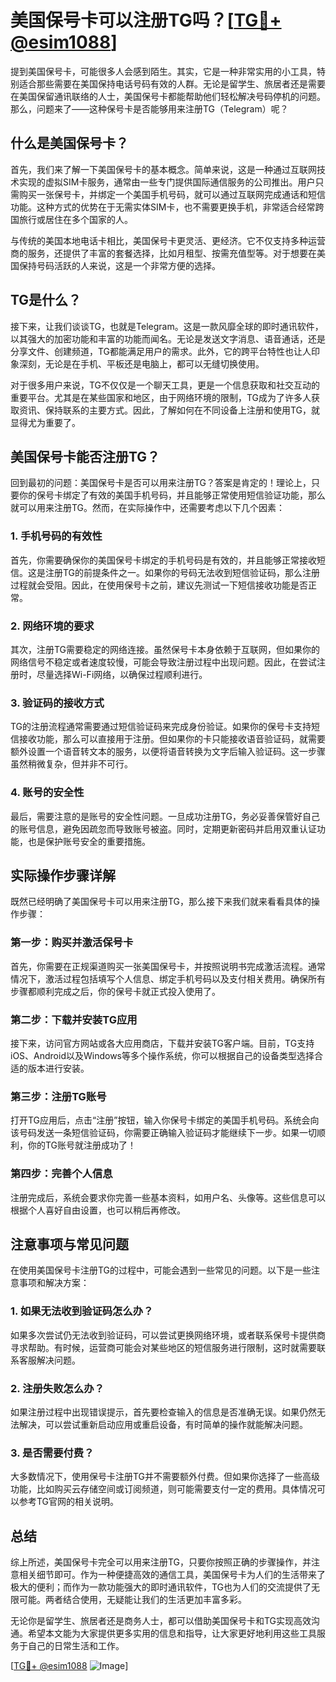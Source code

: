 # 美国保号卡可以注册TG吗？[[TG💪+ @esim1088](https://t.me/s/esim1088)]

提到美国保号卡，可能很多人会感到陌生。其实，它是一种非常实用的小工具，特别适合那些需要在美国保持电话号码有效的人群。无论是留学生、旅居者还是需要在美国保留通讯联络的人士，美国保号卡都能帮助他们轻松解决号码停机的问题。那么，问题来了——这种保号卡是否能够用来注册TG（Telegram）呢？

## 什么是美国保号卡？

首先，我们来了解一下美国保号卡的基本概念。简单来说，这是一种通过互联网技术实现的虚拟SIM卡服务，通常由一些专门提供国际通信服务的公司推出。用户只需购买一张保号卡，并绑定一个美国手机号码，就可以通过互联网完成通话和短信功能。这种方式的优势在于无需实体SIM卡，也不需要更换手机，非常适合经常跨国旅行或居住在多个国家的人。

与传统的美国本地电话卡相比，美国保号卡更灵活、更经济。它不仅支持多种运营商的服务，还提供了丰富的套餐选择，比如月租型、按需充值型等。对于想要在美国保持号码活跃的人来说，这是一个非常方便的选择。

## TG是什么？

接下来，让我们谈谈TG，也就是Telegram。这是一款风靡全球的即时通讯软件，以其强大的加密功能和丰富的功能而闻名。无论是发送文字消息、语音通话，还是分享文件、创建频道，TG都能满足用户的需求。此外，它的跨平台特性也让人印象深刻，无论是在手机、平板还是电脑上，都可以无缝切换使用。

对于很多用户来说，TG不仅仅是一个聊天工具，更是一个信息获取和社交互动的重要平台。尤其是在某些国家和地区，由于网络环境的限制，TG成为了许多人获取资讯、保持联系的主要方式。因此，了解如何在不同设备上注册和使用TG，就显得尤为重要了。

## 美国保号卡能否注册TG？

回到最初的问题：美国保号卡是否可以用来注册TG？答案是肯定的！理论上，只要你的保号卡绑定了有效的美国手机号码，并且能够正常使用短信验证功能，那么就可以用来注册TG。然而，在实际操作中，还需要考虑以下几个因素：

### 1. 手机号码的有效性

首先，你需要确保你的美国保号卡绑定的手机号码是有效的，并且能够正常接收短信。这是注册TG的前提条件之一。如果你的号码无法收到短信验证码，那么注册过程就会受阻。因此，在使用保号卡之前，建议先测试一下短信接收功能是否正常。

### 2. 网络环境的要求

其次，注册TG需要稳定的网络连接。虽然保号卡本身依赖于互联网，但如果你的网络信号不稳定或者速度较慢，可能会导致注册过程中出现问题。因此，在尝试注册时，尽量选择Wi-Fi网络，以确保过程顺利进行。

### 3. 验证码的接收方式

TG的注册流程通常需要通过短信验证码来完成身份验证。如果你的保号卡支持短信接收功能，那么可以直接用于注册。但如果你的卡只能接收语音验证码，就需要额外设置一个语音转文本的服务，以便将语音转换为文字后输入验证码。这一步骤虽然稍微复杂，但并非不可行。

### 4. 账号的安全性

最后，需要注意的是账号的安全性问题。一旦成功注册TG，务必妥善保管好自己的账号信息，避免因疏忽而导致账号被盗。同时，定期更新密码并启用双重认证功能，也是保护账号安全的重要措施。

## 实际操作步骤详解

既然已经明确了美国保号卡可以用来注册TG，那么接下来我们就来看看具体的操作步骤：

### 第一步：购买并激活保号卡

首先，你需要在正规渠道购买一张美国保号卡，并按照说明书完成激活流程。通常情况下，激活过程包括填写个人信息、绑定手机号码以及支付相关费用。确保所有步骤都顺利完成之后，你的保号卡就正式投入使用了。

### 第二步：下载并安装TG应用

接下来，访问官方网站或各大应用商店，下载并安装TG客户端。目前，TG支持iOS、Android以及Windows等多个操作系统，你可以根据自己的设备类型选择合适的版本进行安装。

### 第三步：注册TG账号

打开TG应用后，点击“注册”按钮，输入你保号卡绑定的美国手机号码。系统会向该号码发送一条短信验证码，你需要正确输入验证码才能继续下一步。如果一切顺利，你的TG账号就注册成功了！

### 第四步：完善个人信息

注册完成后，系统会要求你完善一些基本资料，如用户名、头像等。这些信息可以根据个人喜好自由设置，也可以稍后再修改。

## 注意事项与常见问题

在使用美国保号卡注册TG的过程中，可能会遇到一些常见的问题。以下是一些注意事项和解决方案：

### 1. 如果无法收到验证码怎么办？

如果多次尝试仍无法收到验证码，可以尝试更换网络环境，或者联系保号卡提供商寻求帮助。有时候，运营商可能会对某些地区的短信服务进行限制，这时就需要联系客服解决问题。

### 2. 注册失败怎么办？

如果注册过程中出现错误提示，首先要检查输入的信息是否准确无误。如果仍然无法解决，可以尝试重新启动应用或重启设备，有时简单的操作就能解决问题。

### 3. 是否需要付费？

大多数情况下，使用保号卡注册TG并不需要额外付费。但如果你选择了一些高级功能，比如购买云存储空间或订阅频道，则可能需要支付一定的费用。具体情况可以参考TG官网的相关说明。

## 总结

综上所述，美国保号卡完全可以用来注册TG，只要你按照正确的步骤操作，并注意相关细节即可。作为一种便捷高效的通信工具，美国保号卡为人们的生活带来了极大的便利；而作为一款功能强大的即时通讯软件，TG也为人们的交流提供了无限可能。两者结合使用，无疑能让我们的生活更加丰富多彩。

无论你是留学生、旅居者还是商务人士，都可以借助美国保号卡和TG实现高效沟通。希望本文能为大家提供更多实用的信息和指导，让大家更好地利用这些工具服务于自己的日常生活和工作。

[[TG💪+ @esim1088](https://t.me/s/esim1088) ![Image](https://i.postimg.cc/4NQfJmqS/Snipaste-2025-05-13-00-14-12.png)]
